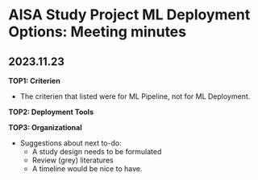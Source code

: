 # AISA Study Project ML Deployment Options: Meeting minutes

## 2023.11.23

**TOP1: Criterien**

* The criterien that listed were for ML Pipeline, not for ML Deployment.

**TOP2: Deployment Tools**

**TOP3: Organizational**

* Suggestions about next to-do:
  * A study design needs to be formulated
  * Review (grey) literatures
  * A timeline would be nice to have.
